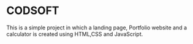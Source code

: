 # CODSOFT
This is a simple project in which a landing page, Portfolio website and a calculator is created using HTML,CSS and JavaScript.
